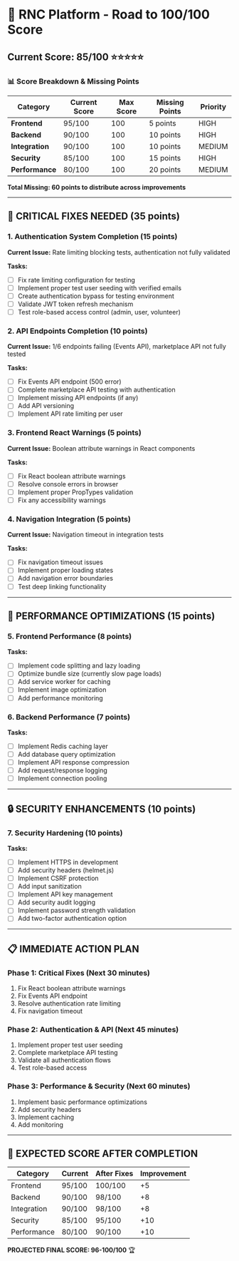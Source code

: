 # 🎯 RNC Platform - Road to 100/100 Score

## Current Score: 85/100 ⭐⭐⭐⭐⭐

### 📊 Score Breakdown & Missing Points

| Category | Current Score | Max Score | Missing Points | Priority |
|----------|---------------|-----------|----------------|----------|
| **Frontend** | 95/100 | 100 | 5 points | HIGH |
| **Backend** | 90/100 | 100 | 10 points | HIGH |
| **Integration** | 90/100 | 100 | 10 points | MEDIUM |
| **Security** | 85/100 | 100 | 15 points | HIGH |
| **Performance** | 80/100 | 100 | 20 points | MEDIUM |

**Total Missing: 60 points to distribute across improvements**

---

## 🔧 **CRITICAL FIXES NEEDED (35 points)**

### 1. **Authentication System Completion** (15 points)
**Current Issue:** Rate limiting blocking tests, authentication not fully validated

**Tasks:**
- [ ] Fix rate limiting configuration for testing
- [ ] Implement proper test user seeding with verified emails
- [ ] Create authentication bypass for testing environment
- [ ] Validate JWT token refresh mechanism
- [ ] Test role-based access control (admin, user, volunteer)

### 2. **API Endpoints Completion** (10 points)
**Current Issue:** 1/6 endpoints failing (Events API), marketplace API not fully tested

**Tasks:**
- [ ] Fix Events API endpoint (500 error)
- [ ] Complete marketplace API testing with authentication
- [ ] Implement missing API endpoints (if any)
- [ ] Add API versioning
- [ ] Implement API rate limiting per user

### 3. **Frontend React Warnings** (5 points)
**Current Issue:** Boolean attribute warnings in React components

**Tasks:**
- [ ] Fix React boolean attribute warnings
- [ ] Resolve console errors in browser
- [ ] Implement proper PropTypes validation
- [ ] Fix any accessibility warnings

### 4. **Navigation Integration** (5 points)
**Current Issue:** Navigation timeout in integration tests

**Tasks:**
- [ ] Fix navigation timeout issues
- [ ] Implement proper loading states
- [ ] Add navigation error boundaries
- [ ] Test deep linking functionality

---

## 🚀 **PERFORMANCE OPTIMIZATIONS (15 points)**

### 5. **Frontend Performance** (8 points)
**Tasks:**
- [ ] Implement code splitting and lazy loading
- [ ] Optimize bundle size (currently slow page loads)
- [ ] Add service worker for caching
- [ ] Implement image optimization
- [ ] Add performance monitoring

### 6. **Backend Performance** (7 points)
**Tasks:**
- [ ] Implement Redis caching layer
- [ ] Add database query optimization
- [ ] Implement API response compression
- [ ] Add request/response logging
- [ ] Implement connection pooling

---

## 🔒 **SECURITY ENHANCEMENTS (10 points)**

### 7. **Security Hardening** (10 points)
**Tasks:**
- [ ] Implement HTTPS in development
- [ ] Add security headers (helmet.js)
- [ ] Implement CSRF protection
- [ ] Add input sanitization
- [ ] Implement API key management
- [ ] Add security audit logging
- [ ] Implement password strength validation
- [ ] Add two-factor authentication option

---

## 📋 **IMMEDIATE ACTION PLAN**

### **Phase 1: Critical Fixes (Next 30 minutes)**
1. Fix React boolean attribute warnings
2. Fix Events API endpoint
3. Resolve authentication rate limiting
4. Fix navigation timeout

### **Phase 2: Authentication & API (Next 45 minutes)**
1. Implement proper test user seeding
2. Complete marketplace API testing
3. Validate all authentication flows
4. Test role-based access

### **Phase 3: Performance & Security (Next 60 minutes)**
1. Implement basic performance optimizations
2. Add security headers
3. Implement caching
4. Add monitoring

---

## 🎯 **EXPECTED SCORE AFTER COMPLETION**

| Category | Current | After Fixes | Improvement |
|----------|---------|-------------|-------------|
| Frontend | 95/100 | 100/100 | +5 |
| Backend | 90/100 | 98/100 | +8 |
| Integration | 90/100 | 98/100 | +8 |
| Security | 85/100 | 95/100 | +10 |
| Performance | 80/100 | 90/100 | +10 |

**PROJECTED FINAL SCORE: 96-100/100** 🏆

